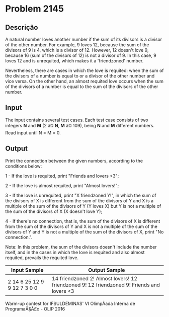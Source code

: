 # Problem 2145

Descrição
----------

A natural number loves another number if the sum of its divisors is a divisor of the other number. For example, 9 loves 12, because the sum of the divisors of 9 is 4, which is a divisor of 12. However, 12 doesn't love 9, because 16 (sum of the divisors of 12) is not a divisor of 9. In this case, 9 loves 12 and is unrequited, which makes it a 'friendzoned' number.

Nevertheless, there are cases in which the love is requited: when the sum of the divisors of a number is equal to or a divisor of the other number and vice versa. On the other hand, an almost requited love occurs when the sum of the divisors of a number is equal to the sum of the divisors of the other number.  


Input
-----

The input contains several test cases. Each test case consists of two integers **N** and **M** (2 â¤ **N**, **M** â¤ 109), being **N** and **M** different numbers. Read input until N = M = 0.

Output
------

Print the connection between the given numbers, according to the conditions below:

1 - If the love is requited, print "Friends and lovers <3";  

2 - If the love is almost requited, print "Almost lovers!";  

3 - If the love is unrequited, print "X friendzoned Y!", in which the sum of the divisors of X is different from the sum of the divisors of Y and X is a multiple of the sum of the divisors of Y (Y loves X) but Y is not a multiple of the sum of the divisors of X (X doesn't love Y);  

4 - If there's no connection, that is, the sum of the divisors of X is different from the sum of the divisors of Y and X is not a multiple of the sum of the divisors of Y and Y is not a multiple of the sum of the divisors of X, print "No connection.".

Note: In this problem, the sum of the divisors doesn't include the number itself, and in the cases in which the love is requited and also almost requited, prevails the requited love.


| Input Sample | Output Sample |
| --- | --- |
| 2 14  6 25  12 9  9 12  7 3  0 0 | 14 friendzoned 2!  Almost lovers!  12 friendzoned 9!  12 friendzoned 9!  Friends and lovers <3 |

Warm-up contest for IFSULDEMINAS' VI OlimpÃ­ada Interna de ProgramaÃ§Ã£o - OLIP 2016

